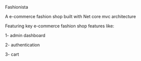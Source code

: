 Fashionista

A e-commerce fashion shop built with  Net core mvc architecture 

Featuring key e-commerce fashion shop features like:

1- admin dashboard 

2- authentication 

3- cart

